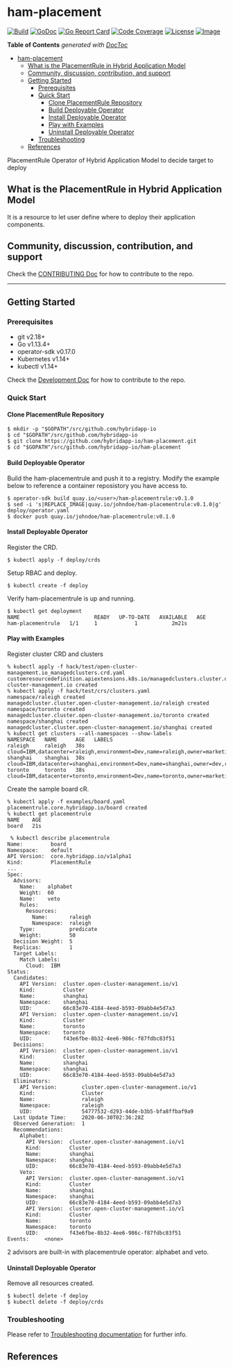# ham-placement

[![Build](http://prow.yellow-chesterfield.com/badge.svg?jobs=build-ham-placement-amd64-postsubmit)](http://prow.yellow-chesterfield.com/?job=build-ham-placement-amd64-postsubmit)
[![GoDoc](https://godoc.org/github.com/hybridapp-io/ham-placement?status.svg)](https://godoc.org/github.com/hybridapp-io/ham-placement)
[![Go Report Card](https://goreportcard.com/badge/github.com/hybridapp-io/ham-placement)](https://goreportcard.com/report/github.com/hybridapp-io/ham-placement)
[![Code Coverage](https://codecov.io/gh/hybridapp-io/ham-placement/branch/master/graphs/badge.svg?branch=master)](https://codecov.io/gh/hybridapp-io/ham-placement?branch=master)
[![License](https://img.shields.io/:license-apache-blue.svg)](http://www.apache.org/licenses/LICENSE-2.0.html)
[![Image](https://quay.io/repository/cicdtest/ham-placementrule/status)](https://quay.io/repository/cicdtest/ham-placementrule?tab=tags)

<!-- START doctoc generated TOC please keep comment here to allow auto update -->
<!-- DON'T EDIT THIS SECTION, INSTEAD RE-RUN doctoc TO UPDATE -->
**Table of Contents**  *generated with [DocToc](https://github.com/thlorenz/doctoc)*

- [ham-placement](#ham-placement)
  - [What is the PlacementRule in Hybrid Application Model](#what-is-the-placementrule-in-hybrid-application-model)
  - [Community, discussion, contribution, and support](#community-discussion-contribution-and-support)
  - [Getting Started](#getting-started)
    - [Prerequisites](#prerequisites)
    - [Quick Start](#quick-start)
      - [Clone PlacementRule Repository](#clone-placementrule-repository)
      - [Build Deployable Operator](#build-deployable-operator)
      - [Install Deployable Operator](#install-deployable-operator)
      - [Play with Examples](#play-with-examples)
      - [Uninstall Deployable Operator](#uninstall-deployable-operator)
    - [Troubleshooting](#troubleshooting)
  - [References](#references)

<!-- END doctoc generated TOC please keep comment here to allow auto update -->

PlacementRule Operator of Hybrid Application Model to decide target to deploy

## What is the PlacementRule in Hybrid Application Model

It is a resource to let user define where to deploy their application components.

## Community, discussion, contribution, and support

Check the [CONTRIBUTING Doc](CONTRIBUTING.md) for how to contribute to the repo.

------

## Getting Started

### Prerequisites

- git v2.18+
- Go v1.13.4+
- operator-sdk v0.17.0
- Kubernetes v1.14+
- kubectl v1.14+

Check the [Development Doc](docs/development.md) for how to contribute to the repo.

### Quick Start

#### Clone PlacementRule Repository

```shell
$ mkdir -p "$GOPATH"/src/github.com/hybridapp-io
$ cd "$GOPATH"/src/github.com/hybridapp-io
$ git clone https://github.com/hybridapp-io/ham-placement.git
$ cd "$GOPATH"/src/github.com/hybridapp-io/ham-placement
```

#### Build Deployable Operator

Build the ham-placementrule and push it to a registry.  Modify the example below to reference a container reposistory you have access to.

```shell
$ operator-sdk build quay.io/<user>/ham-placementrule:v0.1.0
$ sed -i 's|REPLACE_IMAGE|quay.io/johndoe/ham-placementrule:v0.1.0|g' deploy/operator.yaml
$ docker push quay.io/johndoe/ham-placementrule:v0.1.0
```

#### Install Deployable Operator

Register the CRD.

```shell
$ kubectl apply -f deploy/crds
```

Setup RBAC and deploy.

```shell
$ kubectl create -f deploy
```

Verify ham-placementrule is up and running.

```shell
$ kubectl get deployment
NAME                        READY   UP-TO-DATE   AVAILABLE   AGE
ham-placementrule   1/1     1            1           2m21s
```

#### Play with Examples

Register cluster CRD and clusters

```shell
% kubectl apply -f hack/test/open-cluster-management.io_managedclusters.crd.yaml
customresourcedefinition.apiextensions.k8s.io/managedclusters.cluster.open-cluster-management.io created
% kubectl apply -f hack/test/crs/clusters.yaml
namespace/raleigh created
managedcluster.cluster.open-cluster-management.io/raleigh created
namespace/toronto created
managedcluster.cluster.open-cluster-management.io/toronto created
namespace/shanghai created
managedcluster.cluster.open-cluster-management.io/shanghai created
% kubectl get clusters --all-namespaces --show-labels
NAMESPACE   NAME      AGE   LABELS
raleigh     raleigh   38s   cloud=IBM,datacenter=raleigh,environment=Dev,name=raleigh,owner=marketing,region=US,vendor=ICP
shanghai    shanghai  38s   cloud=IBM,datacenter=shanghai,environment=Dev,name=shanghai,owner=dev,region=China,vendor=ICP
toronto     toronto   38s   cloud=IBM,datacenter=toronto,environment=Dev,name=toronto,owner=marketing,region=US,vendor=ICP
```

Create the sample board cR.

```shell
% kubectl apply -f examples/board.yaml
placementrule.core.hybridapp.io/board created
% kubectl get placementrule
NAME    AGE
board   21s

 % kubectl describe placementrule
Name:         board
Namespace:    default
API Version:  core.hybridapp.io/v1alpha1
Kind:         PlacementRule
...
Spec:
  Advisors:
    Name:    alphabet
    Weight:  60
    Name:    veto
    Rules:
      Resources:
        Name:       raleigh
        Namespace:  raleigh
    Type:           predicate
    Weight:         50
  Decision Weight:  5
  Replicas:         1
  Target Labels:
    Match Labels:
      Cloud:  IBM
Status:
  Candidates:
    API Version:  cluster.open-cluster-management.io/v1
    Kind:         Cluster
    Name:         shanghai
    Namespace:    shanghai
    UID:          66c83e70-4184-4eed-b593-09abb4e5d7a3
    API Version:  cluster.open-cluster-management.io/v1
    Kind:         Cluster
    Name:         toronto
    Namespace:    toronto
    UID:          f43e6fbe-8b32-4ee6-986c-f87fdbc83f51
  Decisions:
    API Version:  cluster.open-cluster-management.io/v1
    Kind:         Cluster
    Name:         shanghai
    Namespace:    shanghai
    UID:          66c83e70-4184-4eed-b593-09abb4e5d7a3
  Eliminators:
    API Version:        cluster.open-cluster-management.io/v1
    Kind:               Cluster
    Name:               raleigh
    Namespace:          raleigh
    UID:                54777532-d293-44de-b3b5-bfa8ffbaf9a9
  Last Update Time:     2020-06-30T02:36:28Z
  Observed Generation:  1
  Recommendations:
    Alphabet:
      API Version:  cluster.open-cluster-management.io/v1
      Kind:         Cluster
      Name:         shanghai
      Namespace:    shanghai
      UID:          66c83e70-4184-4eed-b593-09abb4e5d7a3
    Veto:
      API Version:  cluster.open-cluster-management.io/v1
      Kind:         Cluster
      Name:         shanghai
      Namespace:    shanghai
      UID:          66c83e70-4184-4eed-b593-09abb4e5d7a3
      API Version:  cluster.open-cluster-management.io/v1
      Kind:         Cluster
      Name:         toronto
      Namespace:    toronto
      UID:          f43e6fbe-8b32-4ee6-986c-f87fdbc83f51
Events:     <none>
```

2 advisors are built-in with placementrule operator: alphabet and veto.

#### Uninstall Deployable Operator

Remove all resources created.

```shell
$ kubectl delete -f deploy
$ kubectl delete -f deploy/crds
```

### Troubleshooting

Please refer to [Troubleshooting documentation](docs/trouble_shooting.md) for further info.

## References
